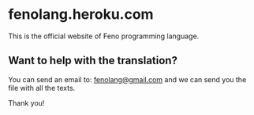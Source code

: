 # fenolang.heroku.com
This is the official website of Feno programming language.

## Want to help with the translation?

You can send an email to: <fenolang@gmail.com> and we can send you the file with all the texts.

Thank you!
